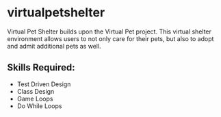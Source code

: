 # virtualpetshelter
Virtual Pet Shelter builds upon the Virtual Pet project. This virtual shelter environment allows users to not only care for their pets, but also to adopt and admit additional pets as well.

## Skills Required:
* Test Driven Design
* Class Design
* Game Loops
* Do While Loops
 
